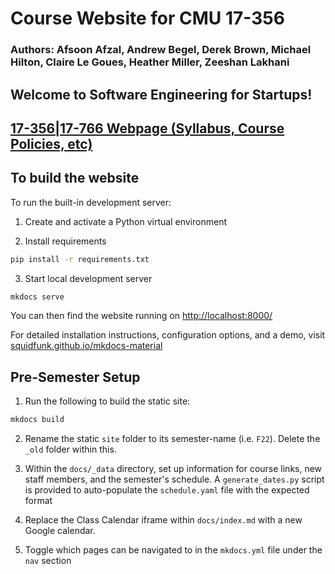 # Course Website for CMU 17-356
### Authors: Afsoon Afzal, Andrew Begel, Derek Brown, Michael Hilton, Claire Le Goues, Heather Miller, Zeeshan Lakhani

## Welcome to Software Engineering for Startups!

[17-356|17-766 Webpage (Syllabus, Course Policies, etc)](https://cmu-17-356.github.io/)
---

## To build the website

To run the built-in development server:

1. Create and activate a Python virtual environment

2. Install requirements
``` sh
pip install -r requirements.txt
```

3. Start local development server
```sh
mkdocs serve
```

You can then find the website running on [http://localhost:8000/](http://localhost:8000/)

For detailed installation instructions, configuration options, and a demo, visit
[squidfunk.github.io/mkdocs-material][Material for MkDocs]

[Material for MkDocs]: https://squidfunk.github.io/mkdocs-material/

## Pre-Semester Setup
1. Run the following to build the static site:
```sh
mkdocs build
```

2. Rename the static `site` folder to its semester-name (i.e. `F22`). Delete the `_old` folder within this.

3. Within the `docs/_data` directory, set up information for course links, new staff members, and the semester's schedule. A `generate_dates.py` script is provided to auto-populate the `schedule.yaml` file with the expected format

4. Replace the Class Calendar iframe within `docs/index.md` with a new Google calendar.

5. Toggle which pages can be navigated to in the `mkdocs.yml` file under the `nav` section
